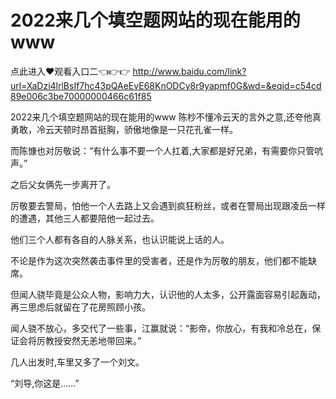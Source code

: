 # 2022来几个填空题网站的现在能用的www

点此进入♥观看入口二👈👉👉 http://www.baidu.com/link?url=XaDzi4lrlBsIf7hc43pQAeEvE68KnODCy8r9yapmf0G&wd=&eqid=c54cd89e006c3be70000000466c61f85

2022来几个填空题网站的现在能用的www
陈杪不懂冷云天的言外之意,还夸他真勇敢，冷云天顿时昂首挺胸，骄傲地像是一只花孔雀一样。

而陈慷也对厉敬说：“有什么事不要一个人扛着,大家都是好兄弟，有需要你只管吭声。”

之后父女俩先一步离开了。

厉敬要去警局，怕他一个人去路上又会遇到疯狂粉丝，或者在警局出现跟凌岳一样的遭遇，其他三人都要陪他一起过去。

他们三个人都有各自的人脉关系，也认识能说上话的人。

不论是作为这次突然袭击事件里的受害者，还是作为厉敬的朋友，他们都不能缺席。

但闻人骁毕竟是公众人物，影响力大，认识他的人太多，公开露面容易引起轰动，再三思虑后就留在了花房照顾小孩。

闻人骁不放心，多交代了一些事，江赢就说：“影帝，你放心，有我和冷总在，保证会将厉教授安然无恙地带回来。”

几人出发时,车里又多了一个刘文。

“刘导,你这是……”
